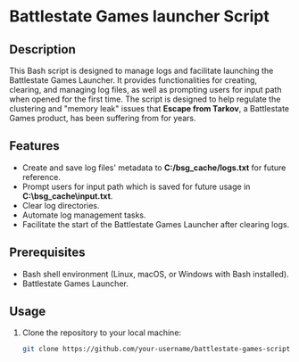 # Battlestate Games launcher Script

## Description

This Bash script is designed to manage logs and facilitate launching the Battlestate Games Launcher. It provides functionalities for creating, clearing, and managing log files, as well as prompting users for input path when opened for the first time. The script is designed to help regulate the clustering and "memory leak" issues that **Escape from Tarkov**, a Battlestate Games product, has been suffering from for years.

## Features

- Create and save log files' metadata to **C:/bsg_cache/logs.txt** for future reference.
- Prompt users for input path which is saved for future usage in **C:\bsg_cache\input.txt**.
- Clear log directories.
- Automate log management tasks.
- Facilitate the start of the Battlestate Games Launcher after clearing logs.

## Prerequisites

- Bash shell environment (Linux, macOS, or Windows with Bash installed).
- Battlestate Games Launcher.

## Usage

1. Clone the repository to your local machine:

   ```bash
   git clone https://github.com/your-username/battlestate-games-script.git
